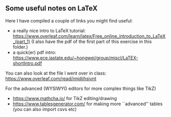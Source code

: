 ## Some useful notes on LaTeX
Here I have compiled a couple of links you might find useful: 

- a really nice intro to LaTeX tutorial: https://www.overleaf.com/learn/latex/Free_online_introduction_to_LaTeX_(part_1) (I also have the pdf of the first part of this exercise in this folder.)
- a quick(er) pdf intro: https://www.ece.iastate.edu/~hongwei/group/miscl/LaTEX-shortIntro.pdf 

You can also look at the file I went over in class: https://www.overleaf.com/read/jmjdjjhsjvnt 

For the advanced (WYSIWYG editors for more complex things like TikZ)
- https://www.mathcha.io/ for TikZ editing/drawing
- https://www.tablesgenerator.com/ for making more ``advanced'' tables (you can also import csvs etc)

